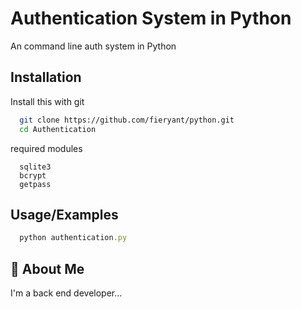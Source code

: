 
# Authentication System in Python

An command line auth system in Python




## Installation

Install this with git

```bash
  git clone https://github.com/fieryant/python.git
  cd Authentication
```
required modules
```
  sqlite3
  bcrypt
  getpass
```
## Usage/Examples

```javascript
  python authentication.py
```


## 🚀 About Me
I'm a back end developer...

